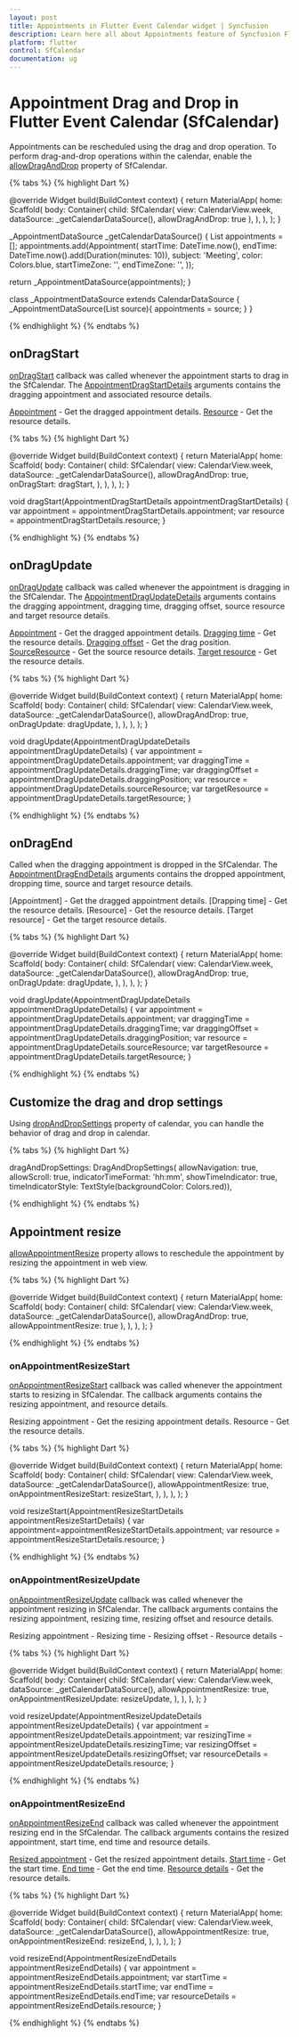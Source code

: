 ```yaml
---
layout: post 
title: Appointments in Flutter Event Calendar widget | Syncfusion
description: Learn here all about Appointments feature of Syncfusion Flutter Event Calendar (SfCalendar) widget and more.
platform: flutter
control: SfCalendar
documentation: ug
---
```


# Appointment Drag and Drop in Flutter Event Calendar (SfCalendar)

Appointments can be rescheduled using the drag and drop operation. To perform drag-and-drop operations within the calendar, enable the [allowDragAndDrop]() property of SfCalendar.

{% tabs %}
{% highlight Dart %}

@override
Widget build(BuildContext context) {
  return MaterialApp(
    home: Scaffold(
      body: Container(
        child: SfCalendar(
          view: CalendarView.week,
          dataSource: _getCalendarDataSource(),
		  allowDragAndDrop: true
        ),
      ),
    ),
  );
}

_AppointmentDataSource _getCalendarDataSource() {
  List<Appointment> appointments = <Appointment>[];
  appointments.add(Appointment(
    startTime: DateTime.now(),
    endTime: DateTime.now().add(Duration(minutes: 10)),
    subject: 'Meeting',
    color: Colors.blue,
    startTimeZone: '',
    endTimeZone: '',
  ));

  return _AppointmentDataSource(appointments);
}

class _AppointmentDataSource extends CalendarDataSource {
  _AppointmentDataSource(List<Appointment> source){
   appointments = source; 
  }
}

{% endhighlight %}
{% endtabs %}

## onDragStart

[onDragStart]() callback was called whenever the appointment starts to drag in the SfCalendar. The [AppointmentDragStartDetails]() arguments contains the dragging appointment and associated resource details. 

[Appointment]() - Get the dragged appointment details. 
[Resource]() - Get the resource details.

{% tabs %}
{% highlight Dart %}

@override
Widget build(BuildContext context) {
  return MaterialApp(
    home: Scaffold(
      body: Container(
        child: SfCalendar(
          view: CalendarView.week,
          dataSource: _getCalendarDataSource(),
		  allowDragAndDrop: true,
		  onDragStart: dragStart,
        ),
      ),
    ),
  );
}

void dragStart(AppointmentDragStartDetails appointmentDragStartDetails) {
  var appointment = appointmentDragStartDetails.appointment;
  var resource = appointmentDragStartDetails.resource;
}

{% endhighlight %}
{% endtabs %}

## onDragUpdate

[onDragUpdate]() callback was called whenever the appointment is dragging in the SfCalendar. The [AppointmentDragUpdateDetails]() arguments contains the dragging appointment, dragging time, dragging offset, source resource and target resource details. 

[Appointment]() - Get the dragged appointment details. 
[Dragging time]() - Get the resource details.
[Dragging offset]() - Get the drag position.
[SourceResource]() - Get the source resource details.
[Target resource]() - Get the resource details.

{% tabs %}
{% highlight Dart %}

@override
Widget build(BuildContext context) {
  return MaterialApp(
    home: Scaffold(
      body: Container(
        child: SfCalendar(
          view: CalendarView.week,
          dataSource: _getCalendarDataSource(),
		  allowDragAndDrop: true,
		  onDragUpdate: dragUpdate,
        ),
      ),
    ),
  );
}

void dragUpdate(AppointmentDragUpdateDetails appointmentDragUpdateDetails) {
  var appointment = appointmentDragUpdateDetails.appointment;
  var draggingTime = appointmentDragUpdateDetails.draggingTime;
  var draggingOffset = appointmentDragUpdateDetails.draggingPosition;
  var resource = appointmentDragUpdateDetails.sourceResource;
  var targetResource = appointmentDragUpdateDetails.targetResource;
}

{% endhighlight %}
{% endtabs %}

## onDragEnd

Called when the dragging appointment is dropped in the SfCalendar. The [AppointmentDragEndDetails]() arguments contains the dropped appointment, dropping time, source and target resource details. 

[Appointment] - Get the dragged appointment details. 
[Drapping time] - Get the resource details.
[Resource] - Get the resource details.
[Target resource] - Get the target resource details.

{% tabs %}
{% highlight Dart %}

@override
Widget build(BuildContext context) {
  return MaterialApp(
    home: Scaffold(
      body: Container(
        child: SfCalendar(
          view: CalendarView.week,
          dataSource: _getCalendarDataSource(),
		  allowDragAndDrop: true,
		  onDragUpdate: dragUpdate,
        ),
      ),
    ),
  );
}

void dragUpdate(AppointmentDragUpdateDetails appointmentDragUpdateDetails) {
  var appointment = appointmentDragUpdateDetails.appointment;
  var draggingTime = appointmentDragUpdateDetails.draggingTime;
  var draggingOffset = appointmentDragUpdateDetails.draggingPosition;
  var resource = appointmentDragUpdateDetails.sourceResource;
  var targetResource = appointmentDragUpdateDetails.targetResource;
}

{% endhighlight %}
{% endtabs %}

## Customize the drag and drop settings

Using [dropAndDropSettings]() property of calendar, you can handle the behavior of drag and drop in calendar.

{% tabs %}
{% highlight Dart %}

dragAndDropSettings: DragAndDropSettings(
    allowNavigation: true,
    allowScroll: true,
    indicatorTimeFormat: 'hh:mm',
    showTimeIndicator: true,
    timeIndicatorStyle: TextStyle(backgroundColor: Colors.red)),
	
{% endhighlight %}
{% endtabs %}

## Appointment resize
[allowAppointmentResize]() property allows to reschedule the appointment by resizing the appointment in web view.

{% tabs %}
{% highlight Dart %}

@override
Widget build(BuildContext context) {
  return MaterialApp(
    home: Scaffold(
      body: Container(
        child: SfCalendar(
          view: CalendarView.week,
          dataSource: _getCalendarDataSource(),
		  allowDragAndDrop: true,
		  allowAppointmentResize: true
        ),
      ),
    ),
  );
}

{% endhighlight %}
{% endtabs %}

### onAppointmentResizeStart
[onAppointmentResizeStart]() callback was called whenever the appointment starts to resizing in SfCalendar. The callback arguments contains the resizing appointment, and resource details. 

Resizing appointment - Get the resizing appointment details.
Resource - Get the resource details.

{% tabs %}
{% highlight Dart %}

@override
Widget build(BuildContext context) {
  return MaterialApp(
    home: Scaffold(
      body: Container(
        child: SfCalendar(
          view: CalendarView.week,
          dataSource: _getCalendarDataSource(),
		  allowAppointmentResize: true,
		  onAppointmentResizeStart: resizeStart,
        ),
      ),
    ),
  );
}

void resizeStart(AppointmentResizeStartDetails appointmentResizeStartDetails) {
  var appointment=appointmentResizeStartDetails.appointment;
  var resource = appointmentResizeStartDetails.resource;
}

{% endhighlight %}
{% endtabs %}

### onAppointmentResizeUpdate
[onAppointmentResizeUpdate]() callback was called whenever the appointment resizing in SfCalendar. The callback arguments contains the resizing appointment, resizing time, resizing offset and resource details. 

Resizing appointment - 
Resizing time - 
Resizing offset -
Resource details - 

{% tabs %}
{% highlight Dart %}

@override
Widget build(BuildContext context) {
  return MaterialApp(
    home: Scaffold(
      body: Container(
        child: SfCalendar(
          view: CalendarView.week,
          dataSource: _getCalendarDataSource(),
		  allowAppointmentResize: true,
		  onAppointmentResizeUpdate: resizeUpdate,
        ),
      ),
    ),
  );
}

void resizeUpdate(AppointmentResizeUpdateDetails appointmentResizeUpdateDetails) {
  var appointment = appointmentResizeUpdateDetails.appointment;
  var resizingTime = appointmentResizeUpdateDetails.resizingTime;
  var resizingOffset = appointmentResizeUpdateDetails.resizingOffset;
  var resourceDetails = appointmentResizeUpdateDetails.resource;
}

{% endhighlight %}
{% endtabs %}

### onAppointmentResizeEnd
[onAppointmentResizeEnd]() callback was called whenever the appointment resizing end in the SfCalendar. The callback  arguments contains the resized appointment, start time, end time and resource details. 

[Resized appointment]() - Get the resized appointment details.
[Start time]() -  Get the start time.
[End time]() - Get the end time.
[Resource details]() - Get the resource details.

{% tabs %}
{% highlight Dart %}

@override
Widget build(BuildContext context) {
  return MaterialApp(
    home: Scaffold(
      body: Container(
        child: SfCalendar(
          view: CalendarView.week,
          dataSource: _getCalendarDataSource(),
		  allowAppointmentResize: true,
		  onAppointmentResizeEnd: resizeEnd,
        ),
      ),
    ),
  );
}

void resizeEnd(AppointmentResizeEndDetails appointmentResizeEndDetails) {
  var appointment = appointmentResizeEndDetails.appointment;
  var startTime = appointmentResizeEndDetails.startTime;
  var endTime = appointmentResizeEndDetails.endTime;
  var resourceDetails = appointmentResizeEndDetails.resource;
}

{% endhighlight %}
{% endtabs %}